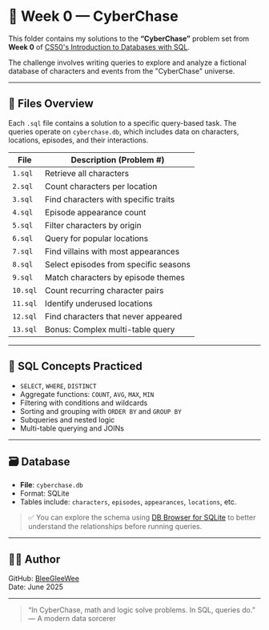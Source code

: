 # 🤖 Week 0 — CyberChase

This folder contains my solutions to the **“CyberChase”** problem set from **Week 0** of [CS50's Introduction to Databases with SQL](https://cs50.harvard.edu/sql/).

The challenge involves writing queries to explore and analyze a fictional database of characters and events from the "CyberChase" universe.

---

## 📁 Files Overview

Each `.sql` file contains a solution to a specific query-based task. The queries operate on `cyberchase.db`, which includes data on characters, locations, episodes, and their interactions.

| File      | Description (Problem #)               |
|-----------|----------------------------------------|
| `1.sql`   | Retrieve all characters                |
| `2.sql`   | Count characters per location          |
| `3.sql`   | Find characters with specific traits   |
| `4.sql`   | Episode appearance count               |
| `5.sql`   | Filter characters by origin            |
| `6.sql`   | Query for popular locations            |
| `7.sql`   | Find villains with most appearances    |
| `8.sql`   | Select episodes from specific seasons  |
| `9.sql`   | Match characters by episode themes     |
| `10.sql`  | Count recurring character pairs        |
| `11.sql`  | Identify underused locations           |
| `12.sql`  | Find characters that never appeared    |
| `13.sql`  | Bonus: Complex multi-table query       |

---

## 🧠 SQL Concepts Practiced

- `SELECT`, `WHERE`, `DISTINCT`
- Aggregate functions: `COUNT`, `AVG`, `MAX`, `MIN`
- Filtering with conditions and wildcards
- Sorting and grouping with `ORDER BY` and `GROUP BY`
- Subqueries and nested logic
- Multi-table querying and JOINs

---

## 🗃️ Database

- **File**: `cyberchase.db`
- Format: SQLite
- Tables include: `characters`, `episodes`, `appearances`, `locations`, etc.

> ✅ You can explore the schema using [DB Browser for SQLite](https://sqlitebrowser.org/) to better understand the relationships before running queries.

---

## 👩‍💻 Author

GitHub: [BleeGleeWee](https://github.com/BleeGleeWee)  
Date: June 2025

---

> “In CyberChase, math and logic solve problems. In SQL, queries do.” — A modern data sorcerer

